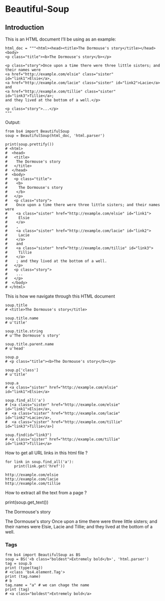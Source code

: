 # Beautiful-Soup

## Introduction 
This is an HTML document I’ll be using as an example:

```
html_doc = """<html><head><title>The Dormouse's story</title></head>
<body>
<p class="title"><b>The Dormouse's story</b></p>

<p class="story">Once upon a time there were three little sisters; and their names were
<a href="http://example.com/elsie" class="sister" id="link1">Elsie</a>,
<a href="http://example.com/lacie" class="sister" id="link2">Lacie</a> and
<a href="http://example.com/tillie" class="sister" id="link3">Tillie</a>;
and they lived at the bottom of a well.</p>

<p class="story">...</p>
"""
 ```
 
 
 Output:
 
 
 
 ```
 from bs4 import BeautifulSoup
soup = BeautifulSoup(html_doc, 'html.parser')

print(soup.prettify())
# <html>
#  <head>
#   <title>
#    The Dormouse's story
#   </title>
#  </head>
#  <body>
#   <p class="title">
#    <b>
#     The Dormouse's story
#    </b>
#   </p>
#   <p class="story">
#    Once upon a time there were three little sisters; and their names were
#    <a class="sister" href="http://example.com/elsie" id="link1">
#     Elsie
#    </a>
#    ,
#    <a class="sister" href="http://example.com/lacie" id="link2">
#     Lacie
#    </a>
#    and
#    <a class="sister" href="http://example.com/tillie" id="link3">
#     Tillie
#    </a>
#    ; and they lived at the bottom of a well.
#   </p>
#   <p class="story">
#    ...
#   </p>
#  </body>
# </html>
 ```


This is how we navigate through this HTML document
```
soup.title
# <title>The Dormouse's story</title>

soup.title.name
# u'title'

soup.title.string
# u'The Dormouse's story'

soup.title.parent.name
# u'head'

soup.p
# <p class="title"><b>The Dormouse's story</b></p>

soup.p['class']
# u'title'

soup.a
# <a class="sister" href="http://example.com/elsie" id="link1">Elsie</a>

soup.find_all('a')
# [<a class="sister" href="http://example.com/elsie" id="link1">Elsie</a>,
#  <a class="sister" href="http://example.com/lacie" id="link2">Lacie</a>,
#  <a class="sister" href="http://example.com/tillie" id="link3">Tillie</a>]

soup.find(id="link3")
# <a class="sister" href="http://example.com/tillie" id="link3">Tillie</a>
```


How to get all URL links in this html file ?

```
for link in soup.find_all('a'):
    print(link.get('href'))
    
http://example.com/elsie
http://example.com/lacie
http://example.com/tillie

```

How to extract all the text from a page ?

print(soup.get_text())

The Dormouse's story

The Dormouse's story
Once upon a time there were three little sisters; and their names were
Elsie, Lacie and Tillie; and they lived at the bottom of a well.


### Tags 
```
frm bs4 import BeautifulSoup as BS
soup = BS('<b class="boldest">Extremely bold</b>', 'html.parser')
tag = soup.b
print (type(tag))
# <class 'bs4.element.Tag'>
print (tag.name)
# b
tag.name = "a" # we can chage the name 
print (tag)
# <a class="boldest">Extremely bold</a>
```

 

